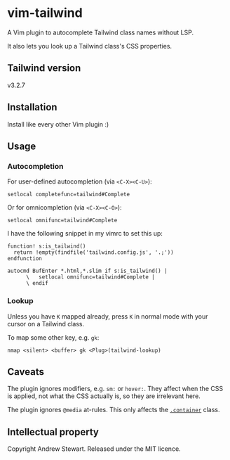 # vim-tailwind

A Vim plugin to autocomplete Tailwind class names without LSP.

It also lets you look up a Tailwind class's CSS properties.


## Tailwind version

v3.2.7


## Installation

Install like every other Vim plugin :)


## Usage

### Autocompletion

For user-defined autocompletion (via `<C-X><C-U>`):

```vim
setlocal completefunc=tailwind#Complete
```

Or for omnicompletion (via `<C-X><C-O>`):

```vim
setlocal omnifunc=tailwind#Complete
```

I have the following snippet in my vimrc to set this up:

```vim
function! s:is_tailwind()
  return !empty(findfile('tailwind.config.js', '.;'))
endfunction

autocmd BufEnter *.html,*.slim if s:is_tailwind() |
      \   setlocal omnifunc=tailwind#Complete |
      \ endif
```

### Lookup

Unless you have `K` mapped already, press `K` in normal mode with your cursor on a Tailwind class.

To map some other key, e.g. `gk`:

```vim
nmap <silent> <buffer> gk <Plug>(tailwind-lookup)
```


## Caveats

The plugin ignores modifiers, e.g. `sm:` or `hover:`.  They affect when the CSS is applied, not what the CSS actually is, so they are irrelevant here.

The plugin ignores `@media` at-rules.  This only affects the [`.container`](https://tailwindcss.com/docs/container) class.


## Intellectual property

Copyright Andrew Stewart.  Released under the MIT licence.
